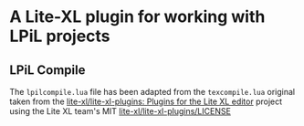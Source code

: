 # A Lite-XL plugin for working with LPiL projects

## LPiL Compile

The `lpilcompile.lua` file has been adapted from the `texcompile.lua`
original taken from the [lite-xl/lite-xl-plugins: Plugins for the Lite XL
editor](https://github.com/lite-xl/lite-xl-plugins) project using the Lite
XL team's MIT
[lite-xl/lite-xl-plugins/LICENSE](https://github.com/lite-xl/lite-xl-plugins/blob/master/LICENSE)
